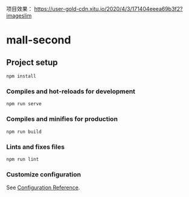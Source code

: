 项目效果：
https://user-gold-cdn.xitu.io/2020/4/3/171404eeea69b3f2?imageslim
# mall-second

## Project setup
```
npm install
```

### Compiles and hot-reloads for development
```
npm run serve
```

### Compiles and minifies for production
```
npm run build
```

### Lints and fixes files
```
npm run lint
```

### Customize configuration
See [Configuration Reference](https://cli.vuejs.org/config/).
